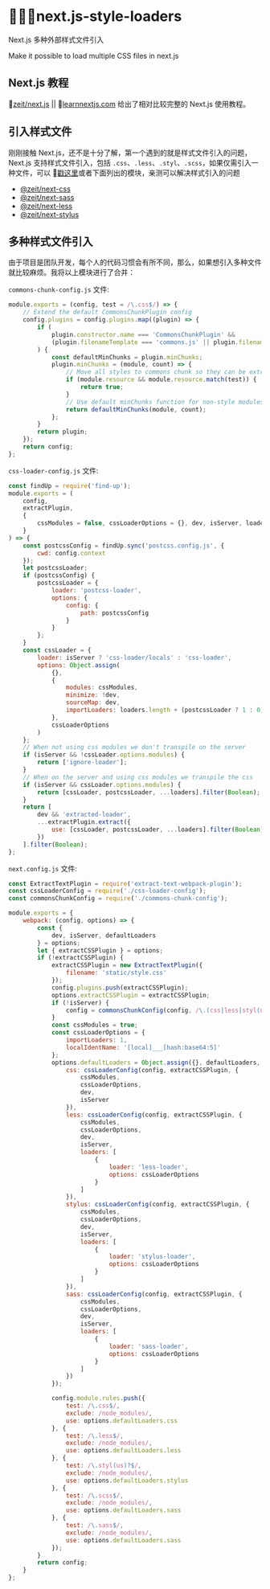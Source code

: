# 🦄🦄🦄next.js-style-loaders

Next.js 多种外部样式文件引入

Make it possible to load multiple CSS files in next.js

## Next.js 教程
🍭[zeit/next.js](https://github.com/zeit/next.js) || 🍭[learnnextjs.com](https://learnnextjs.com/basics/getting-started) 给出了相对比较完整的 Next.js 使用教程。

## 引入样式文件
刚刚接触 Next.js，还不是十分了解，第一个遇到的就是样式文件引入的问题，Next.js 支持样式文件引入，包括 `.css`、`.less`、`.styl`、`.scss`，如果仅需引入一种文件，可以 🍭[戳这里](https://github.com/zeit/next.js#importing-css--sass--less--stylus-files)或者下面列出的模块，亲测可以解决样式引入的问题

* [@zeit/next-css](https://github.com/zeit/next-plugins/tree/master/packages/next-css)
* [@zeit/next-sass](https://github.com/zeit/next-plugins/tree/master/packages/next-sass)
* [@zeit/next-less](https://github.com/zeit/next-plugins/tree/master/packages/next-less)
* [@zeit/next-stylus](https://github.com/zeit/next-plugins/tree/master/packages/next-stylus)

## 多种样式文件引入

由于项目是团队开发，每个人的代码习惯会有所不同，那么，如果想引入多种文件就比较麻烦。我将以上模块进行了合并：

`commons-chunk-config.js` 文件:

```javascript
module.exports = (config, test = /\.css$/) => {
    // Extend the default CommonsChunkPlugin config
    config.plugins = config.plugins.map((plugin) => {
        if (
            plugin.constructor.name === 'CommonsChunkPlugin' &&
            (plugin.filenameTemplate === 'commons.js' || plugin.filenameTemplate === 'main.js')
        ) {
            const defaultMinChunks = plugin.minChunks;
            plugin.minChunks = (module, count) => {
                // Move all styles to commons chunk so they can be extracted to a single file
                if (module.resource && module.resource.match(test)) {
                    return true;
                }
                // Use default minChunks function for non-style modules
                return defaultMinChunks(module, count);
            };
        }
        return plugin;
    });
    return config;
};
```

`css-loader-config.js` 文件:

```javascript
const findUp = require('find-up');
module.exports = (
    config,
    extractPlugin,
    {
        cssModules = false, cssLoaderOptions = {}, dev, isServer, loaders = []
    }
) => {
    const postcssConfig = findUp.sync('postcss.config.js', {
        cwd: config.context
    });
    let postcssLoader;
    if (postcssConfig) {
        postcssLoader = {
            loader: 'postcss-loader',
            options: {
                config: {
                    path: postcssConfig
                }
            }
        };
    }
    const cssLoader = {
        loader: isServer ? 'css-loader/locals' : 'css-loader',
        options: Object.assign(
            {},
            {
                modules: cssModules,
                minimize: !dev,
                sourceMap: dev,
                importLoaders: loaders.length + (postcssLoader ? 1 : 0)
            },
            cssLoaderOptions
        )
    };
    // When not using css modules we don't transpile on the server
    if (isServer && !cssLoader.options.modules) {
        return ['ignore-loader'];
    }
    // When on the server and using css modules we transpile the css
    if (isServer && cssLoader.options.modules) {
        return [cssLoader, postcssLoader, ...loaders].filter(Boolean);
    }
    return [
        dev && 'extracted-loader',
        ...extractPlugin.extract({
            use: [cssLoader, postcssLoader, ...loaders].filter(Boolean)
        })
    ].filter(Boolean);
};
```

`next.config.js` 文件:

```javascript
const ExtractTextPlugin = require('extract-text-webpack-plugin');
const cssLoaderConfig = require('./css-loader-config');
const commonsChunkConfig = require('./commons-chunk-config');

module.exports = {
    webpack: (config, options) => {
        const {
            dev, isServer, defaultLoaders
        } = options;
        let { extractCSSPlugin } = options;
        if (!extractCSSPlugin) {
            extractCSSPlugin = new ExtractTextPlugin({
                filename: 'static/style.css'
            });
            config.plugins.push(extractCSSPlugin);
            options.extractCSSPlugin = extractCSSPlugin;
            if (!isServer) {
                config = commonsChunkConfig(config, /\.(css|less|styl(us)?|scss|sass)$/);
            }
            const cssModules = true;
            const cssLoaderOptions = {
                importLoaders: 1,
                localIdentName: '[local]___[hash:base64:5]'
            };
            options.defaultLoaders = Object.assign({}, defaultLoaders, {
                css: cssLoaderConfig(config, extractCSSPlugin, {
                    cssModules,
                    cssLoaderOptions,
                    dev,
                    isServer
                }),
                less: cssLoaderConfig(config, extractCSSPlugin, {
                    cssModules,
                    cssLoaderOptions,
                    dev,
                    isServer,
                    loaders: [
                        {
                            loader: 'less-loader',
                            options: cssLoaderOptions
                        }
                    ]
                }),
                stylus: cssLoaderConfig(config, extractCSSPlugin, {
                    cssModules,
                    cssLoaderOptions,
                    dev,
                    isServer,
                    loaders: [
                        {
                            loader: 'stylus-loader',
                            options: cssLoaderOptions
                        }
                    ]
                }),
                sass: cssLoaderConfig(config, extractCSSPlugin, {
                    cssModules,
                    cssLoaderOptions,
                    dev,
                    isServer,
                    loaders: [
                        {
                            loader: 'sass-loader',
                            options: cssLoaderOptions
                        }
                    ]
                })
            });

            config.module.rules.push({
                test: /\.css$/,
                exclude: /node_modules/,
                use: options.defaultLoaders.css
            }, {
                test: /\.less$/,
                exclude: /node_modules/,
                use: options.defaultLoaders.less
            }, {
                test: /\.styl(us)?$/,
                exclude: /node_modules/,
                use: options.defaultLoaders.stylus
            }, {
                test: /\.scss$/,
                exclude: /node_modules/,
                use: options.defaultLoaders.sass
            }, {
                test: /\.sass$/,
                exclude: /node_modules/,
                use: options.defaultLoaders.sass
            });
        }
        return config;
    }
};
```
